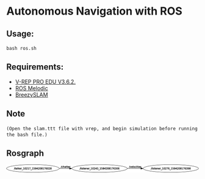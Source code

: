 # Autonomous Navigation with ROS

## Usage:
 
```
bash ros.sh
```

## Requirements:

* [V-REP PRO EDU V3.6.2.](https://coppeliarobotics.com/downloads)
* [ROS Melodic](http://wiki.ros.org/melodic/Installation/Ubuntu)
* [BreezySLAM](https://github.com/simondlevy/BreezySLAM)


## Note
    (Open the slam.ttt file with vrep, and begin simulation before running the bash file.)

## Rosgraph
![Rosgraph](res/rosgraph.png)

